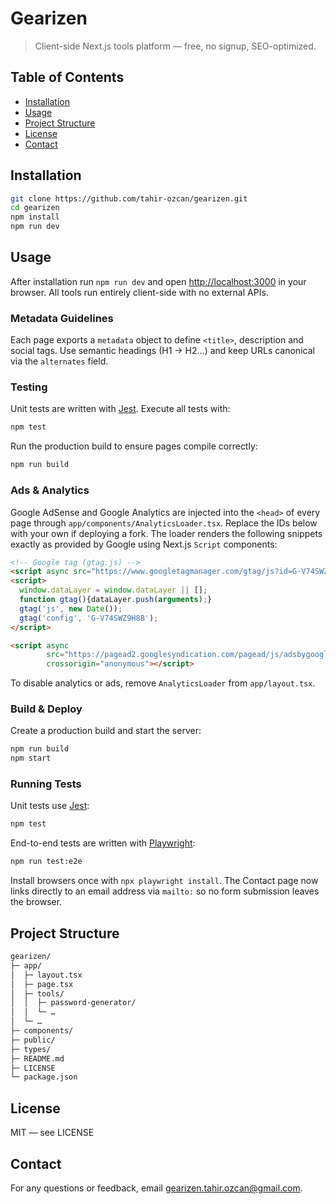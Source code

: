 # Gearizen

> Client-side Next.js tools platform — free, no signup, SEO-optimized.

## Table of Contents

- [Installation](#installation)
- [Usage](#usage)
- [Project Structure](#project-structure)
- [License](#license)
- [Contact](#contact)

## Installation

```bash
git clone https://github.com/tahir-ozcan/gearizen.git
cd gearizen
npm install
npm run dev
```

## Usage

After installation run `npm run dev` and open <http://localhost:3000> in your browser. All tools run entirely client-side with no external APIs.

### Metadata Guidelines

Each page exports a `metadata` object to define `<title>`, description and social tags. Use semantic headings (H1 → H2…) and keep URLs canonical via the `alternates` field.

### Testing

Unit tests are written with [Jest](https://jestjs.io/). Execute all tests with:

```bash
npm test
```

Run the production build to ensure pages compile correctly:

```bash
npm run build
```

### Ads & Analytics

Google AdSense and Google Analytics are injected into the `<head>` of every
page through `app/components/AnalyticsLoader.tsx`.  Replace the IDs below with
your own if deploying a fork. The loader renders the following snippets exactly
as provided by Google using Next.js `Script` components:

```html
<!-- Google tag (gtag.js) -->
<script async src="https://www.googletagmanager.com/gtag/js?id=G-V74SWZ9H8B"></script>
<script>
  window.dataLayer = window.dataLayer || [];
  function gtag(){dataLayer.push(arguments);}
  gtag('js', new Date());
  gtag('config', 'G-V74SWZ9H8B');
</script>

<script async
        src="https://pagead2.googlesyndication.com/pagead/js/adsbygoogle.js?client=ca-pub-2108375251131552"
        crossorigin="anonymous"></script>
```

To disable analytics or ads, remove `AnalyticsLoader` from `app/layout.tsx`.

### Build & Deploy

Create a production build and start the server:

```bash
npm run build
npm start
```

### Running Tests

Unit tests use [Jest](https://jestjs.io/):

```bash
npm test
```

End-to-end tests are written with [Playwright](https://playwright.dev/):

```bash
npm run test:e2e
```

Install browsers once with `npx playwright install`. The Contact page now links directly to an email address via `mailto:` so no form submission leaves the browser.

## Project Structure

```bash
gearizen/
├─ app/
│  ├─ layout.tsx
│  ├─ page.tsx
│  ├─ tools/
│  │  ├─ password-generator/
│  │  └─ …
│  └─ …
├─ components/
├─ public/
├─ types/
├─ README.md
├─ LICENSE
└─ package.json
```

## License

MIT — see LICENSE

## Contact
For any questions or feedback, email [gearizen.tahir.ozcan@gmail.com](mailto:gearizen.tahir.ozcan@gmail.com).
